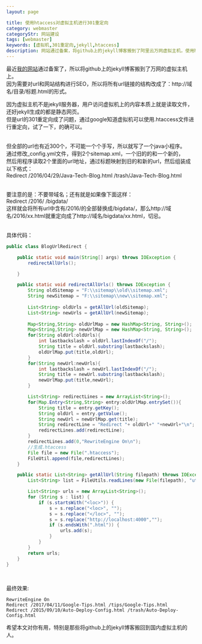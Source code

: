 ```yaml
---
layout: page

title: 使用htaccess对虚拟主机进行301重定向
category: webmaster
categoryStr: 网站建设
tags: [webmaster]
keywords: [虚拟机,301重定向,jekyll,htaccess]
description: 网站通过备案，将github上的jekyll博客搬到了阿里云万网虚拟主机，使用htacess进行301重定向
---
```


最近<a href="/">我的网站</a>通过备案了，所以将github上的jekyll博客搬到了万网的虚拟主机上。  
因为需要对url和网站结构进行SEO，所以将所有url链接的结构改成了：http://域名/目录/标题.html的形式。 
<br>

因为虚拟主机不是jekyll服务器，用户访问虚拟机上的内容本质上就是读取文件，还好jekyll生成的都是静态网页。  
但是url的301重定向成了问题，通过google知道虚拟机可以使用.htaccess文件进行重定向，试了一下，的确可以。  
<br>


但全部的url也有近300个，不可能一个个手写，所以就写了一个java小程序。  
通过修改_config.yml文件，得到2个sitemap.xml，一个旧的的和一个新的，  
然后用程序读取2个里面的url地址，通过标题映射到旧的和新的url，然后组装成以下格式：  
Redirect /2016/04/29/Java-Tech-Blog.html /trash/Java-Tech-Blog.html  
<br>


要注意的是：不要带域名；还有就是如果像下面这样：  
Redirect /2016/ /bigdata/  
这样就会将所有url中含有/2016/的全部替换成/bigdata/，那么http://域名/2016/xx.html就重定向成了http://域名/bigdata/xx.html，切忌。     
<br>


具体代码：  
```java
public class BlogUrlRedirect {

    public static void main(String[] args) throws IOException {
        redirectAllUrls();

    }

    public static void redirectAllUrls() throws IOException {
        String oldSitemap = "F:\\sitemap\\old\\sitemap.xml";
        String newSitemap = "F:\\sitemap\\new\\sitemap.xml";
        
        List<String> oldUrls = getAllUrl(oldSitemap);
        List<String> newUrls = getAllUrl(newSitemap);
        
        Map<String,String> oldUrlMap = new HashMap<String, String>();
        Map<String,String> newUrlMap = new HashMap<String, String>();
        for(String oldUrl:oldUrls){
            int lastbackslash = oldUrl.lastIndexOf("/");
            String title = oldUrl.substring(lastbackslash);
            oldUrlMap.put(title,oldUrl);
        }
        for(String newUrl:newUrls){
            int lastbackslash = newUrl.lastIndexOf("/");
            String title = newUrl.substring(lastbackslash);
            newUrlMap.put(title,newUrl);
        }

        List<String> redirectLines = new ArrayList<String>();
        for(Map.Entry<String,String> entry:oldUrlMap.entrySet()){
            String title = entry.getKey();
            String oldUrl = entry.getValue();
            String newUrl = newUrlMap.get(title);
            String redirectLine = "Redirect "+ oldUrl+" "+newUrl+"\n";
            redirectLines.add(redirectLine);
        }
        redirectLines.add(0,"RewriteEngine On\n");
        //生成.htaccess
        File file = new File(".htaccess");
        FileUtil.append(file,redirectLines);
    }

    public static List<String> getAllUrl(String filepath) throws IOException {
        List<String> list = FileUtils.readLines(new File(filepath), "utf-8");

        List<String> urls = new ArrayList<String>();
        for (String s : list) {
            if (s.startsWith("<loc>")) {
                s = s.replace("<loc>", "");
                s = s.replace("</loc>", "");
                s = s.replace("http://localhost:4000","");
                if (s.endsWith(".html")) {
                    urls.add(s);
                }
            }
        }
        return urls;
    }
}

```
<br>

最终效果:  
```
RewriteEngine On
Redirect /2017/04/11/Google-Tips.html /tips/Google-Tips.html
Redirect /2015/09/10/Auto-Deploy-Config.html /trash/Auto-Deploy-Config.html

```

希望本文对你有用，特别是那些将github上的jekyll博客搬回到国内虚拟主机的人。  

